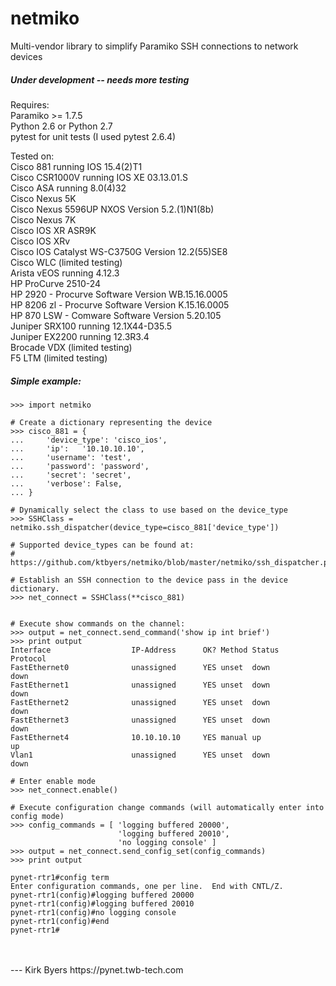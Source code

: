 netmiko
=======

Multi-vendor library to simplify Paramiko SSH connections to network devices

##### Under development -- needs more testing #####

Requires:  
Paramiko >= 1.7.5  
Python 2.6 or Python 2.7  
pytest for unit tests (I used pytest 2.6.4)  

Tested on:  
Cisco 881 running IOS 15.4(2)T1  
Cisco CSR1000V running IOS XE 03.13.01.S  
Cisco ASA running 8.0(4)32  
Cisco Nexus 5K  
Cisco Nexus 5596UP NXOS Version 5.2.(1)N1(8b)  
Cisco Nexus 7K  
Cisco IOS XR ASR9K  
Cisco IOS XRv  
Cisco IOS Catalyst WS-C3750G Version 12.2(55)SE8  
Cisco WLC (limited testing)  
Arista vEOS running 4.12.3  
HP ProCurve 2510-24  
HP 2920 - Procurve Software Version WB.15.16.0005  
HP 8206 zl - Procurve Software Version K.15.16.0005  
HP 870 LSW - Comware Software Version 5.20.105  
Juniper SRX100 running 12.1X44-D35.5  
Juniper EX2200 running 12.3R3.4  
Brocade VDX (limited testing)  
F5 LTM (limited testing)  
 
   
##### Simple example: #####

```
>>> import netmiko

# Create a dictionary representing the device
>>> cisco_881 = {
...     'device_type': 'cisco_ios',
...     'ip':   '10.10.10.10',
...     'username': 'test',
...     'password': 'password',
...     'secret': 'secret',
...     'verbose': False,
... }

# Dynamically select the class to use based on the device_type
>>> SSHClass = netmiko.ssh_dispatcher(device_type=cisco_881['device_type'])

# Supported device_types can be found at:
# https://github.com/ktbyers/netmiko/blob/master/netmiko/ssh_dispatcher.py

```

```
# Establish an SSH connection to the device pass in the device dictionary.
>>> net_connect = SSHClass(**cisco_881)
                
```

```
# Execute show commands on the channel:
>>> output = net_connect.send_command('show ip int brief')
>>> print output
Interface                  IP-Address      OK? Method Status                Protocol
FastEthernet0              unassigned      YES unset  down                  down    
FastEthernet1              unassigned      YES unset  down                  down    
FastEthernet2              unassigned      YES unset  down                  down    
FastEthernet3              unassigned      YES unset  down                  down    
FastEthernet4              10.10.10.10     YES manual up                    up      
Vlan1                      unassigned      YES unset  down                  down    
```

```
# Enter enable mode
>>> net_connect.enable()
```

```
# Execute configuration change commands (will automatically enter into config mode)
>>> config_commands = [ 'logging buffered 20000', 
                        'logging buffered 20010', 
                        'no logging console' ]
>>> output = net_connect.send_config_set(config_commands)
>>> print output

pynet-rtr1#config term
Enter configuration commands, one per line.  End with CNTL/Z.
pynet-rtr1(config)#logging buffered 20000
pynet-rtr1(config)#logging buffered 20010
pynet-rtr1(config)#no logging console
pynet-rtr1(config)#end
pynet-rtr1#

```

  
<br>  
<br>      
---    
Kirk Byers  
https://pynet.twb-tech.com
